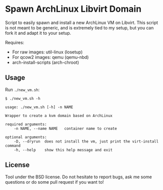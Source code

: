 Spawn ArchLinux Libvirt Domain
==============================

Script to easily spawn and install a new ArchLinux VM on Libvirt. This script
is not meant to be generic, and is extremely tied to my setup, but you can fork
it and adapt it to your setup.

Requires:
  * For raw images: util-linux (losetup)
  * For qcow2 images: qemu (qemu-nbd)
  * arch-install-scripts (arch-chroot)

Usage
-----

Run `./new_vm.sh`:

```
$ ./new_vm.sh -h

usage: ./new_vm.sh [-h] -n NAME

Wrapper to create a kvm domain based on ArchLinux

required arguments:
    -n NAME, --name NAME   container name to create

optional arguments:
    -D, --dryrun  does not install the vm, just print the virt-install command
    -h, --help    show this help message and exit
```


License
-------

Tool under the BSD license. Do not hesitate to report bugs, ask me some
questions or do some pull request if you want to!

